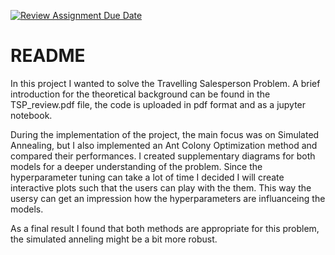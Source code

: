 [![Review Assignment Due Date](https://classroom.github.com/assets/deadline-readme-button-24ddc0f5d75046c5622901739e7c5dd533143b0c8e959d652212380cedb1ea36.svg)](https://classroom.github.com/a/foXtNvtG)


# README

In this project I wanted to solve the Travelling Salesperson Problem. A brief introduction for the theoretical background can be found in the TSP_review.pdf file, the code is uploaded in pdf format and as a jupyter notebook.

During the implementation of the project, the main focus was on Simulated Annealing, but I also implemented an Ant Colony Optimization method and compared their performances. I created supplementary diagrams for both models for a deeper understanding of the problem. Since the hyperparameter tuning can take a lot of time I decided I will create interactive plots such that the users can play with the them. This way the usersy can get an impression how the hyperparameters are influanceing the models. 

As a final result I found that both methods are appropriate for this problem, the simulated anneling might be a bit more robust.


